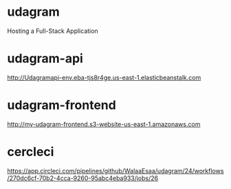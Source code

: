 # udagram
Hosting a Full-Stack Application
# udagram-api
http://Udagramapi-env.eba-tjs8r4ge.us-east-1.elasticbeanstalk.com

# udagram-frontend
http://my-udagram-frontend.s3-website-us-east-1.amazonaws.com

# cercleci

https://app.circleci.com/pipelines/github/WalaaEsaa/udagram/24/workflows/270dc6cf-70b2-4cca-9260-95abc4eba933/jobs/26
